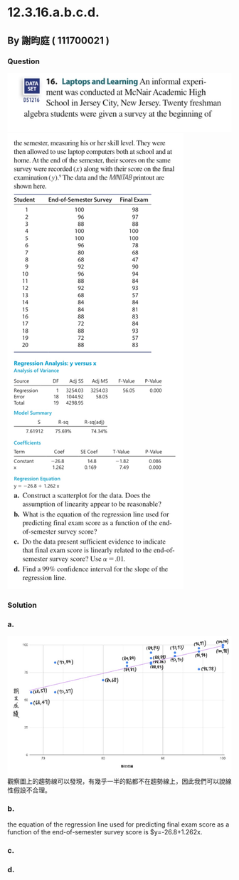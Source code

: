 # 12.3.16.a.b.c.d.

## By 謝昀庭 ( 111700021 )

### Question

![圖1](https://github.com/HWTeng-Course/202402-Statistics/blob/main/Images/IMG_0577.jpg)
![圖2](https://github.com/HWTeng-Course/202402-Statistics/blob/main/Images/IMG_0577%20(1).jpg)

### Solution 
### a.
![圖表1](https://github.com/HWTeng-Course/202402-Statistics/blob/main/Images/chart.jpg?fbclid=IwAR2nsguShZ8DTFofPyV4zf_GEQ86SiCJFw-ENB8HBiuxXR--IKh8GVohef0_aem_AZvXfkYEVhW9eKhvQCxF_LU2XYPb9LCFh6iqJq8rwZaUHRXYXJkDyC3JsRIZjjJA_LbUh4V8m-NVaqlTn53dc309)
觀察圖上的趨勢線可以發現，有幾乎一半的點都不在趨勢線上，因此我們可以說線性假設不合理。
### b.
the equation of the regression line used for predicting final exam score as a function of the end-of-semester survey score is $y=-26.8+1.262x.
### c.

### d.
